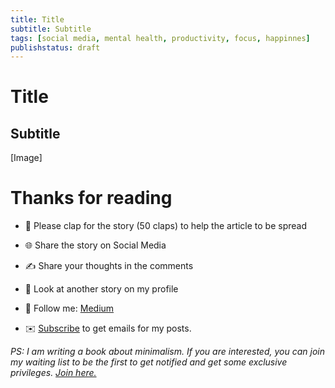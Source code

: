 ```yaml
---
title: Title
subtitle: Subtitle
tags: [social media, mental health, productivity, focus, happinnes]
publishstatus: draft
---
```

# Title
## Subtitle

[Image]

Thanks for reading
==================

-   👏 Please clap for the story (50 claps) to help the article to be spread

-   🌐 Share the story on Social Media

-   ✍️ Share your thoughts in the comments

-   🌟 Look at another story on my profile

-   🔔 Follow me: [Medium](https://milhoornaert.medium.com/)

-   ✉️ [Subscribe](https://milhoornaert.medium.com/subscribe) to get emails for my posts.


*PS: I am writing a book about minimalism. If you are interested, you can join my waiting list to be the first to get notified and get some exclusive privileges. [Join here.](https://book.milh.tech)*
